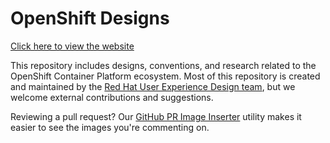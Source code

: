 # OpenShift Designs

[Click here to view the website](https://openshift.github.io/openshift-origin-design/)

This repository includes designs, conventions, and research related to the OpenShift Container Platform ecosystem. Most of this repository is created and maintained by the [Red Hat User Experience Design team](https://www.redhat.com/en/about/product-design), but we welcome external contributions and suggestions.

Reviewing a pull request? Our [GitHub PR Image Inserter](https://andybraren.com/tools/gh-pr-image-inserter.html) utility makes it easier to see the images you're commenting on.